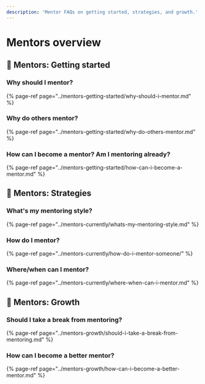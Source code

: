 ```yaml
---
description: 'Mentor FAQs on getting started, strategies, and growth.'
---
```


# Mentors overview

## 🌱 Mentors: Getting started

### Why should I mentor?

{% page-ref page="../mentors-getting-started/why-should-i-mentor.md" %}

### Why do others mentor?

{% page-ref page="../mentors-getting-started/why-do-others-mentor.md" %}

### How can I become a mentor? Am I mentoring already?

{% page-ref page="../mentors-getting-started/how-can-i-become-a-mentor.md" %}

## 🌿 Mentors: Strategies

### What's my mentoring style?

{% page-ref page="../mentors-currently/whats-my-mentoring-style.md" %}

### How do I mentor?

{% page-ref page="../mentors-currently/how-do-i-mentor-someone/" %}

### Where/when can I mentor?

{% page-ref page="../mentors-currently/where-when-can-i-mentor.md" %}

## 🌳 Mentors: Growth

### Should I take a break from mentoring?

{% page-ref page="../mentors-growth/should-i-take-a-break-from-mentoring.md" %}

### How can I become a better mentor?

{% page-ref page="../mentors-growth/how-can-i-become-a-better-mentor.md" %}

